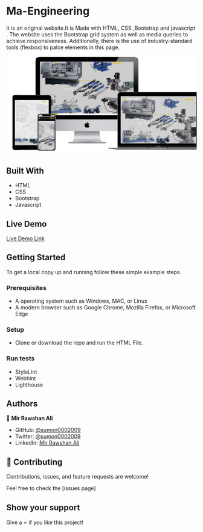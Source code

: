 # Ma-Engineering


It is an original website.It is Made with HTML, CSS ,Bootstrap and javascript . The website uses the Bootstrap grid system as well as media queries to achieve responsiveness. Additionally, there is the use of industry-standard tools (flexbox) to palce elements in this page.



![screenshot](images/screenshot.png)

            

## Built With

- HTML
- CSS
- Bootstrap
- Javascript

## Live Demo

[Live Demo Link](https://rawcdn.githack.com/sumon0002001/ma_engi_works/39f0a52a106b959722e6d102d7fe4b76bace2876/index.html)


## Getting Started

To get a local copy up and running follow these simple example steps.

### Prerequisites

- A operating system such as Windows, MAC, or Linux
- A modern browser such as Google Chrome, Mozilla Firefox, or Microsoft Edge

### Setup
- Clone or download the repo and run the HTML File.

### Run tests
- StyleLint
- Webhint
- Lighthouse


## Authors

👤 **Mir Rawshan Ali**

- GitHub: [@sumon0002009](https://github.com/sumon0002001)
- Twitter: [@sumon0002009](https://twitter.com/Sumon0002009)
- LinkedIn: [Mir Rawshan Ali](https://www.linkedin.com/in/mir-rawshan-ali-27b6a5198/)

## 🤝 Contributing

Contributions, issues, and feature requests are welcome!

Feel free to check the [issues page]

## Show your support

Give a ⭐️ if you like this project!

